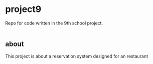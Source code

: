 # project9
Repo for code written in the 9th school project.<br>
<br>
## about
This project is about a reservation system designed for an restaurant
